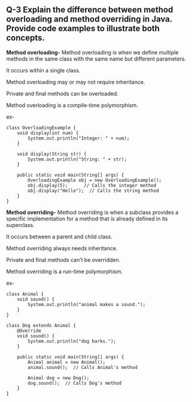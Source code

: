 ##  Q-3 Explain the difference between method overloading and method overriding in Java. Provide code examples to illustrate both concepts.
**Method overloading-**
Method overloading is when we define multiple methods in the same class with the same name but different parameters.

It occurs within a single class.

Method overloading may or may not require inheritance.

Private and final methods can be overloaded.

Method overloading is a compile-time polymorphism.

ex-
```
class OverloadingExample {
    void display(int num) {
        System.out.println("Integer: " + num);
    }

    void display(String str) {
        System.out.println("String: " + str);
    }

    public static void main(String[] args) {
        OverloadingExample obj = new OverloadingExample();
        obj.display(5);      // Calls the integer method
        obj.display("Hello");  // Calls the string method
    }
}
```
**Method overriding-**
Method overriding is when a subclass provides a specific implementation for a method that is already defined in its superclass.

It occurs between a parent and child class.

Method overriding always needs inheritance.

Private and final methods can’t be overridden.

Method overriding is a run-time polymorphism.

ex-
```
class Animal {
    void sound() {
        System.out.println("animal makes a sound.");
    }
}

class Dog extends Animal {
    @Override
    void sound() {
        System.out.println("dog barks.");
    }

    public static void main(String[] args) {
        Animal animal = new Animal();
        animal.sound();  // Calls Animal's method

        Animal dog = new Dog();
        dog.sound();  // Calls Dog's method
    }
}
```
